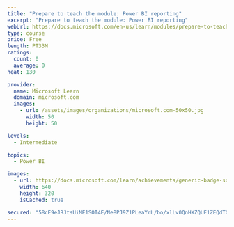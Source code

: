 ```yaml
---
title: "Prepare to teach the module: Power BI reporting"
excerpt: "Prepare to teach the module: Power BI reporting"
webUrl: https://docs.microsoft.com/en-us/learn/modules/prepare-to-teach-module-power-bi-reporting/
type: course
price: Free
length: PT33M
ratings:
  count: 0
  average: 0
heat: 130

provider:
  name: Microsoft Learn
  domain: microsoft.com
  images:
    - url: /assets/images/organizations/microsoft.com-50x50.jpg
      width: 50
      height: 50

levels:
  - Intermediate

topics:
  - Power BI

images:
  - url: https://docs.microsoft.com/learn/achievements/generic-badge-social.png
    width: 640
    height: 320
    isCached: true

secured: "58cE9eJRJtsUiME1SOI4E/NeBPJ9Z1PLeaYrL/bo/xlLv0QnHXZQUF1ZEQdTOm5xTcQ/uJfUobrdAnQ3u9xJ2W5ngLVzJrzxyONiOYb7TMGoirtQFv0bDSSgoA13wCGbOD9kfKswaTatdD5++cNCWfYnCL51ZBOuo6iPM1uwGP1DklhHP3FLF2A6p1MO4wgyPk3v7KroLr3QczpLjDmUOpTNgSejBC4lbTKlNOUJRQKksXIq2OC2NYf0O03tCZ3QOdXFPx7jykZz/rR59o8gXb/JWZKx1UBvQJrmM2U4xzJWu//7UVWWerInbarPeeYbqTak3vWvCAiaXOUh3SSOy0F8qw/e/OE1mh7+4JKS/8am/JtrmDvM7AJoDdrm9bXNf+G/ad7GQJjLeU7abE8j/w==;4MsQiDmlwJ1Ho74qtlYKPQ=="
---
```


